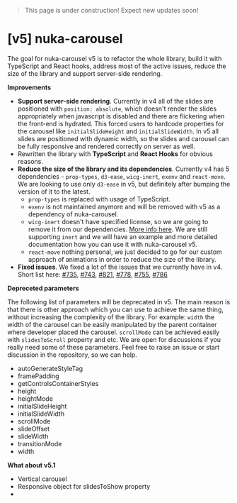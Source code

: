 
> This page is under construction! Expect new updates soon!

# [v5] nuka-carousel

The goal for nuka-carousel v5 is to refactor the whole library, build it with TypeScript and React hooks, address most of the active issues, reduce the size of the library and support server-side rendering.


**Improvements**

- **Support server-side rendering**. Currently in v4 all of the slides are positioned with `position: absolute`, which doesn't render the slides appropriately when javascript is disabled and there are flickering when the front-end is hydrated. This forced users to hardcode properties for the carousel like `initialSlideHeight` and `initialSlideWidth`. In v5 all slides are positioned with dynamic width, so the slides and carousel can be fully responsive and rendered correctly on server as well.
- Rewritten the library with **TypeScript** and **React Hooks** for obvious reasons.
- **Reduce the size of the library and its dependencies**. Currently v4 has 5 dependencies - `prop-types`, `d3-ease`, `wicg-inert`, `exenv` and `react-move`. We are looking to use only `d3-ease` in v5, but definitely after bumping the version of it to the latest. 
  - `prop-types` is replaced with usage of TypeScript.
  - `exenv` is not maintained anymore and will be removed with v5 as a dependency of nuka-carousel.
  - `wicg-inert` doesn't have specified license, so we are going to remove it from our dependencies. [More info here](https://github.com/WICG/inert/issues/168). We are still supporting `inert` and we will have an example and more detailed documentation how you can use it with nuka-carousel v5.
  - `react-move` nothing personal, we just decided to go for our custom approach of animations in order to reduce the size of the library.
- **Fixed issues**. We fixed a lot of the issues that we currently have in v4. Short list here: [#735](https://github.com/FormidableLabs/nuka-carousel/issues/735), [#743](https://github.com/FormidableLabs/nuka-carousel/issues/743), [#821](https://github.com/FormidableLabs/nuka-carousel/issues/821), [#778](https://github.com/FormidableLabs/nuka-carousel/issues/778), [#755](https://github.com/FormidableLabs/nuka-carousel/issues/755), [#786](https://github.com/FormidableLabs/nuka-carousel/issues/786)


**Depreceted parameters**

The following list of parameters will be deprecated in v5. The main reason is that there is other approach which you can use to achieve the same thing, without increasing the complexity of the library. For example: `width` the width of the carousel can be easily manipulated by the parent container where developer placed the carousel. `scrollMode` can be achieved easily with `slidesToScroll` property and etc. We are open for discussions if you really need some of these parameters. Feel free to raise an issue or start discussion in the repository, so we can help.

- autoGenerateStyleTag
- framePadding
- getControlsContainerStyles
- height
- heightMode
- initialSlideHeight
- initialSlideWidth
- scrollMode
- slideOffset
- slideWidth
- transitionMode
- width

**What about v5.1**

- Vertical carousel
- Responsive object for slidesToShow property
- 

